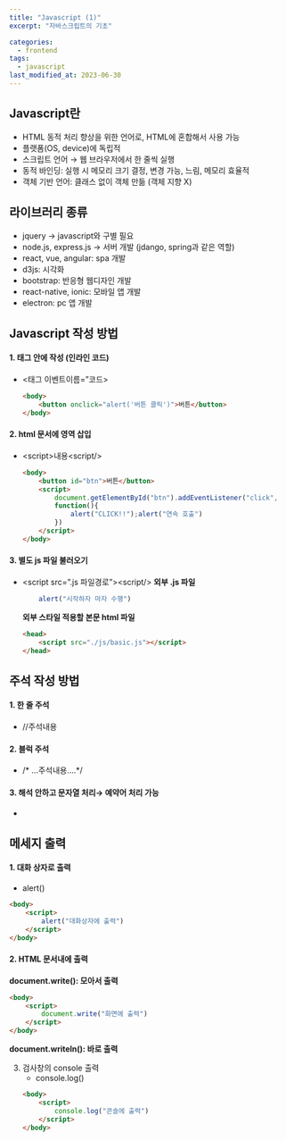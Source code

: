 ```yaml
---
title: "Javascript (1)"
excerpt: "자바스크립트의 기초"

categories:
  - frontend
tags:
  - javascript
last_modified_at: 2023-06-30
--- 
```


## **Javascript란** ##
- HTML 동적 처리 향상을 위한 언어로, HTML에 혼합해서 사용 가능
- 플랫폼(OS, device)에 독립적
- 스크립트 언어 → 웹 브라우저에서 한 줄씩 실행
- 동적 바인딩: 실행 시 메모리 크기 결정, 변경 가능, 느림, 메모리 효율적
- 객체 기반 언어: 클래스 없이 객체 만듦 (객체 지향 X)

## **라이브러리 종류** ##
- jquery -> javascript와 구별 필요
- node.js, express.js → 서버 개발 (jdango, spring과 같은 역할)
- react, vue, angular: spa 개발
- d3js: 시각화
- bootstrap: 반응형 웹디자인 개발
- react-native, ionic: 모바일 앱 개발
- electron: pc 앱 개발

## **Javascript 작성 방법** ##
#### 1. 태그 안에 작성 (인라인 코드) ####
- \<태그 이벤트이름=”코드\>

    ```html
    <body>
        <button onclick="alert('버튼 클릭')">버튼</button>
    </body>
    ```
    
#### 2. html 문서에 영역 삽입 ####
- \<script\>내용\<script/\>
    ```html
    <body>
        <button id="btn">버튼</button>
        <script>
            document.getElementById("btn").addEventListener("click",
            function(){
                alert("CLICK!!");alert("연속 호출")
            })
        </script>
    </body>
    ```

#### 3. 별도 js 파일 불러오기 ####
- \<script src=”.js 파일경로”\>\<script/\>
    **외부 .js 파일**
    ```js
        alert("시작하자 마자 수행")
    ```

    **외부 스타일 적용할 본문 html 파일**
    ```html
    <head>
        <script src="./js/basic.js"></script>
    </head>
    ```
    

## **주석 작성 방법** ##
#### 1. 한 줄 주석 ####
- //주석내용
#### 2. 블럭 주석 ####
 - /* …주석내용….*/
#### 3. 해석 안하고 문자열 처리→ 예약어 처리 가능 ####
- <![CDATA[ 내용 ]]>


## **메세지 출력** ##
#### 1. 대화 상자로 출력 ####
- alert()

```html
<body>
    <script>
        alert("대화상자에 출력")
    </script>
</body>
```

#### 2. HTML 문서내에 출력 ####
**document.write(): 모아서 출력**
```html
<body>
    <script>
        document.write("화면에 출력")
    </script>
</body>
```
**document.writeln(): 바로 출력**

3. 검사창의 console 출력
    - console.log()
    ```html
    <body>
        <script>
            console.log("콘솔에 출력")
        </script>
    </body>
    ```
